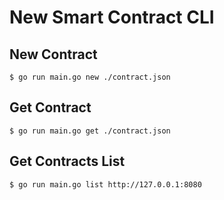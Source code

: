 # New Smart Contract CLI
## New Contract
```
$ go run main.go new ./contract.json
```
## Get Contract
```
$ go run main.go get ./contract.json
```
## Get Contracts List
```
$ go run main.go list http://127.0.0.1:8080
```
